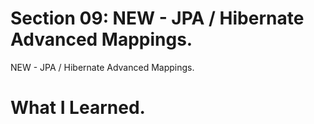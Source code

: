 # Section 09: NEW - JPA / Hibernate Advanced Mappings.

NEW - JPA / Hibernate Advanced Mappings.

# What I Learned.
